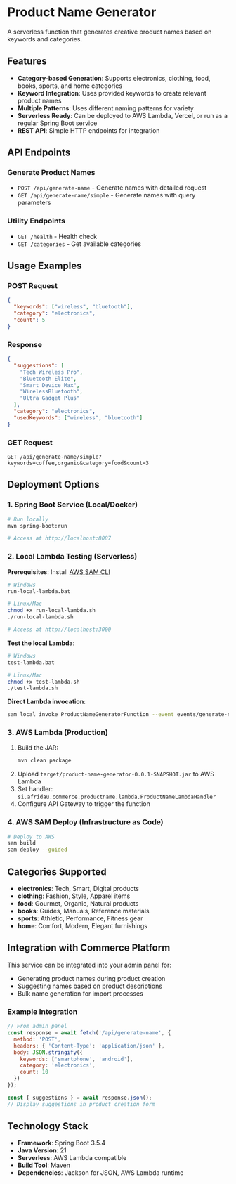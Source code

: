 # Product Name Generator

A serverless function that generates creative product names based on keywords and categories.

## Features

- **Category-based Generation**: Supports electronics, clothing, food, books, sports, and home categories
- **Keyword Integration**: Uses provided keywords to create relevant product names
- **Multiple Patterns**: Uses different naming patterns for variety
- **Serverless Ready**: Can be deployed to AWS Lambda, Vercel, or run as a regular Spring Boot service
- **REST API**: Simple HTTP endpoints for integration

## API Endpoints

### Generate Product Names
- `POST /api/generate-name` - Generate names with detailed request
- `GET /api/generate-name/simple` - Generate names with query parameters

### Utility Endpoints  
- `GET /health` - Health check
- `GET /categories` - Get available categories

## Usage Examples

### POST Request
```json
{
  "keywords": ["wireless", "bluetooth"],
  "category": "electronics",
  "count": 5
}
```

### Response
```json
{
  "suggestions": [
    "Tech Wireless Pro",
    "Bluetooth Elite",
    "Smart Device Max",
    "WirelessBluetooth",
    "Ultra Gadget Plus"
  ],
  "category": "electronics",
  "usedKeywords": ["wireless", "bluetooth"]
}
```

### GET Request
```
GET /api/generate-name/simple?keywords=coffee,organic&category=food&count=3
```

## Deployment Options

### 1. Spring Boot Service (Local/Docker)
```bash
# Run locally
mvn spring-boot:run

# Access at http://localhost:8087
```

### 2. Local Lambda Testing (Serverless)
**Prerequisites**: Install [AWS SAM CLI](https://docs.aws.amazon.com/serverless-application-model/latest/developerguide/install-sam-cli.html)

```bash
# Windows
run-local-lambda.bat

# Linux/Mac
chmod +x run-local-lambda.sh
./run-local-lambda.sh

# Access at http://localhost:3000
```

**Test the local Lambda**:
```bash
# Windows
test-lambda.bat

# Linux/Mac
chmod +x test-lambda.sh
./test-lambda.sh
```

**Direct Lambda invocation**:
```bash
sam local invoke ProductNameGeneratorFunction --event events/generate-name-event.json
```

### 3. AWS Lambda (Production)
1. Build the JAR:
   ```bash
   mvn clean package
   ```
2. Upload `target/product-name-generator-0.0.1-SNAPSHOT.jar` to AWS Lambda
3. Set handler: `si.afridau.commerce.productname.lambda.ProductNameLambdaHandler`
4. Configure API Gateway to trigger the function

### 4. AWS SAM Deploy (Infrastructure as Code)
```bash
# Deploy to AWS
sam build
sam deploy --guided
```

## Categories Supported

- **electronics**: Tech, Smart, Digital products
- **clothing**: Fashion, Style, Apparel items  
- **food**: Gourmet, Organic, Natural products
- **books**: Guides, Manuals, Reference materials
- **sports**: Athletic, Performance, Fitness gear
- **home**: Comfort, Modern, Elegant furnishings

## Integration with Commerce Platform

This service can be integrated into your admin panel for:
- Generating product names during product creation
- Suggesting names based on product descriptions
- Bulk name generation for import processes

### Example Integration
```javascript
// From admin panel
const response = await fetch('/api/generate-name', {
  method: 'POST',
  headers: { 'Content-Type': 'application/json' },
  body: JSON.stringify({
    keywords: ['smartphone', 'android'],
    category: 'electronics',
    count: 10
  })
});

const { suggestions } = await response.json();
// Display suggestions in product creation form
```

## Technology Stack

- **Framework**: Spring Boot 3.5.4
- **Java Version**: 21
- **Serverless**: AWS Lambda compatible
- **Build Tool**: Maven
- **Dependencies**: Jackson for JSON, AWS Lambda runtime
